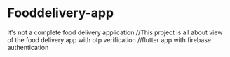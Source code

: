 # Fooddelivery-app
It's not a complete food delivery application
//This project is all about view of the food delivery app with otp verification
//flutter app with firebase authentication

